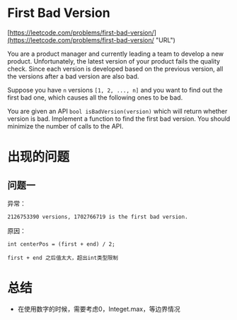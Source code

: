 # First Bad Version #

[https://leetcode.com/problems/first-bad-version/](https://leetcode.com/problems/first-bad-version/ "URL")

You are a product manager and currently leading a team to develop a new product. Unfortunately, the latest version of your product fails the quality check. Since each version is developed based on the previous version, all the versions after a bad version are also bad.

Suppose you have `n` versions `[1, 2, ..., n]` and you want to find out the first bad one, which causes all the following ones to be bad.

You are given an API `bool isBadVersion(version)` which will return whether version is bad. Implement a function to find the first bad version. You should minimize the number of calls to the API.

# 出现的问题 #
## 问题一 ##

异常：

	2126753390 versions, 1702766719 is the first bad version.

原因：
	
	int centerPos = (first + end) / 2;

	first + end 之后值太大，超出int类型限制

# 总结 #
-	在使用数字的时候，需要考虑0，Integet.max，等边界情况


